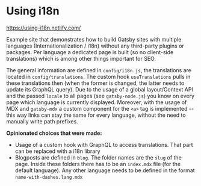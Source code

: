 # Using i18n

https://using-i18n.netlify.com/

Example site that demonstrates how to build Gatsby sites with multiple languages (Internationalization / i18n) without any third-party plugins or packages. Per language a dedicated page is built (so no client-side translations) which is among other things important for SEO.

The general information are defined in `config/i18n.js`, the translations are located in `config/translations`. The custom hook `useTranslations` pulls in these translations then (when the former is changed, the latter needs to update its GraphQL query). Due to the usage of a global layout/Context API and the passed `locale` to all pages (see `gatsby-node.js`) you know on every page which language is currently displayed. Moreover, with the usage of MDX and `gatsby-mdx` a custom component for the `<a>` tag is implemented -- this way links can stay the same for every language, without the need to manually write path prefixes.

**Opinionated choices that were made:**

- Usage of a custom hook with GraphQL to access translations. That part can be replaced with a i18n library
- Blogposts are defined in `blog`. The folder names are the `slug` of the page. Inside these folders there has to be an `index.mdx` file (for the default language). Any other language needs to be defined in the format `name-with-dashes.lang.mdx`
 